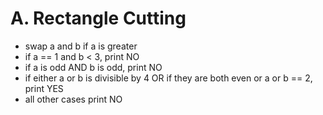 # A. Rectangle Cutting

* swap a and b if a is greater
* if a == 1 and b < 3, print NO
* if a is odd AND b is odd, print NO
* if either a or b is divisible by 4 OR if they are both even or a or b == 2, print YES
* all other cases print NO